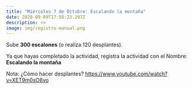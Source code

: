 ```yaml
---
title: "Miércoles 7 de Octubre: Escalando la montaña"
date: 2020-09-09T17:58:23.297Z
description: <>
image: img/registro-manual.png
---
```

Sube **300 escalones** (o realiza 120 desplantes).

Ya que hayas completado la actividad, registra la actividad con el Nombre: **Escalando la montaña**

Nota: ¿Cómo hacer desplantes? <https://www.youtube.com/watch?v=XET9m0sO8vo>